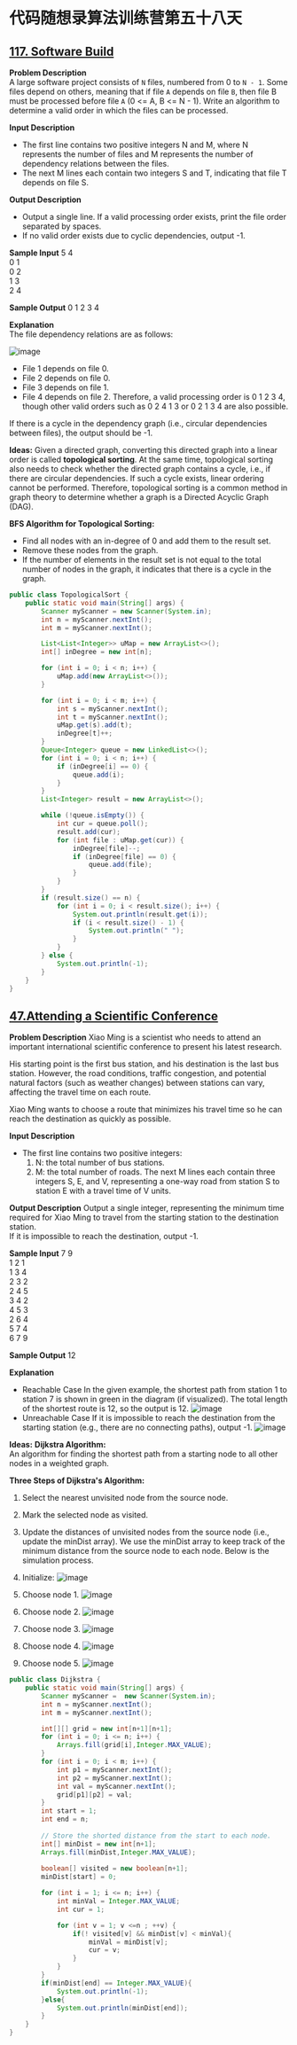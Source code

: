 # 代码随想录算法训练营第五十八天
## [117. Software Build](https://kamacoder.com/problempage.php?pid=1191)

**Problem Description** <br>
A large software project consists of `N` files, numbered from 0 to `N - 1`. Some files depend on others, meaning that if file `A` depends on file `B`, then file B must be processed before file `A` (0 <= A, B <= N - 1). Write an algorithm to determine a valid order in which the files can be processed.

**Input Description**
* The first line contains two positive integers N and M, where N represents the number of files and M represents the number of dependency relations between the files.
* The next M lines each contain two integers S and T, indicating that file T depends on file S.

**Output Description**
* Output a single line. If a valid processing order exists, print the file order separated by spaces.
* If no valid order exists due to cyclic dependencies, output -1.

**Sample Input**
5 4 <br>
0 1 <br>
0 2 <br>
1 3 <br>
2 4

**Sample Output**
0 1 2 3 4

**Explanation** <br>
The file dependency relations are as follows:

![image](https://github.com/user-attachments/assets/0caede29-a7b1-4ecd-b305-3e7fccb5fb64)

* File 1 depends on file 0.
* File 2 depends on file 0.
* File 3 depends on file 1.
* File 4 depends on file 2.
  Therefore, a valid processing order is 0 1 2 3 4, though other valid orders such as 0 2 4 1 3 or 0 2 1 3 4 are also possible.

If there is a cycle in the dependency graph (i.e., circular dependencies between files), the output should be -1.

**Ideas:**
Given a directed graph, converting this directed graph into a linear order is called **topological sorting**. At the same time, topological sorting also needs to check whether the directed graph contains a cycle, i.e., if there are circular dependencies. If such a cycle exists, linear ordering cannot be performed. Therefore, topological sorting is a common method in graph theory to determine whether a graph is a Directed Acyclic Graph (DAG).

**BFS Algorithm for Topological Sorting:**
* Find all nodes with an in-degree of 0 and add them to the result set.
* Remove these nodes from the graph.
* If the number of elements in the result set is not equal to the total number of nodes in the graph, it indicates that there is a cycle in the graph.

```Java
public class TopologicalSort {
    public static void main(String[] args) {
        Scanner myScanner = new Scanner(System.in);
        int n = myScanner.nextInt();
        int m = myScanner.nextInt();

        List<List<Integer>> uMap = new ArrayList<>();
        int[] inDegree = new int[n];

        for (int i = 0; i < n; i++) {
            uMap.add(new ArrayList<>());
        }

        for (int i = 0; i < m; i++) {
            int s = myScanner.nextInt();
            int t = myScanner.nextInt();
            uMap.get(s).add(t);
            inDegree[t]++;
        }
        Queue<Integer> queue = new LinkedList<>();
        for (int i = 0; i < n; i++) {
            if (inDegree[i] == 0) {
                queue.add(i);
            }
        }
        List<Integer> result = new ArrayList<>();

        while (!queue.isEmpty()) {
            int cur = queue.poll();
            result.add(cur);
            for (int file : uMap.get(cur)) {
                inDegree[file]--;
                if (inDegree[file] == 0) {
                    queue.add(file);
                }
            }
        }
        if (result.size() == n) {
            for (int i = 0; i < result.size(); i++) {
                System.out.println(result.get(i));
                if (i < result.size() - 1) {
                    System.out.println(" ");
                }
            }
        } else {
            System.out.println(-1);
        }
    }
}
```

## [47.Attending a Scientific Conference](https://kamacoder.com/problempage.php?pid=1047)
**Problem Description**
Xiao Ming is a scientist who needs to attend an important international scientific conference to present his latest research.

His starting point is the first bus station, and his destination is the last bus station. However, the road conditions, traffic congestion, and potential natural factors (such as weather changes) between stations can vary, affecting the travel time on each route.

Xiao Ming wants to choose a route that minimizes his travel time so he can reach the destination as quickly as possible.

**Input Description**
* The first line contains two positive integers:
    1. N: the total number of bus stations.
    2. M: the total number of roads.
       The next M lines each contain three integers S, E, and V, representing a one-way road from station S to station E with a travel time of V units.

**Output Description**
Output a single integer, representing the minimum time required for Xiao Ming to travel from the starting station to the destination station. <br>
If it is impossible to reach the destination, output -1.

**Sample Input**
7 9 <br>
1 2 1<br>
1 3 4<br>
2 3 2<br>
2 4 5<br>
3 4 2<br>
4 5 3<br>
2 6 4<br>
5 7 4<br>
6 7 9

**Sample Output** 12

**Explanation**
* Reachable Case
  In the given example, the shortest path from station 1 to station 7 is shown in green in the diagram (if visualized). The total length of the shortest route is 12, so the output is 12.
  ![image](https://github.com/user-attachments/assets/f9bd7c97-e1ab-44b3-b2c8-2bdf4ade893c)
* Unreachable Case
  If it is impossible to reach the destination from the starting station (e.g., there are no connecting paths), output -1.
  ![image](https://github.com/user-attachments/assets/5d91a4c9-1dd9-4b1e-82d3-ca9e031dffe4)

**Ideas:**
**Dijkstra Algorithm:** <br>
An algorithm for finding the shortest path from a starting node to all other nodes in a weighted graph.

**Three Steps of Dijkstra's Algorithm:**
1. Select the nearest unvisited node from the source node.
2. Mark the selected node as visited.
3. Update the distances of unvisited nodes from the source node (i.e., update the minDist array).
We use the minDist array to keep track of the minimum distance from the source node to each node. Below is the simulation process.


1. Initialize:
   ![image](https://github.com/user-attachments/assets/4dae0043-e7e3-46bd-97d8-9ccffae2ff21)

2. Choose node 1.
   ![image](https://github.com/user-attachments/assets/69349a8f-02eb-42f6-a5ad-3100541d4112)

3. Choose node 2.
   ![image](https://github.com/user-attachments/assets/296e594b-7cd3-43fb-af21-f514f585beb3)

4. Choose node 3.
   ![image](https://github.com/user-attachments/assets/5ea9a742-03df-4312-bbc7-82ffae216451)

5. Choose node 4.
   ![image](https://github.com/user-attachments/assets/a1d2c5c9-a530-4691-b108-88e36d1f9b08)

6. Choose node 5.
   ![image](https://github.com/user-attachments/assets/de09b5c3-cdd8-441e-8c5d-cbe5bc9144ca)

```Java
public class Dijkstra {
    public static void main(String[] args) {
        Scanner myScanner =  new Scanner(System.in);
        int n = myScanner.nextInt();
        int m = myScanner.nextInt();

        int[][] grid = new int[n+1][n+1];
        for (int i = 0; i <= n; i++) {
            Arrays.fill(grid[i],Integer.MAX_VALUE);
        }
        for (int i = 0; i < m; i++) {
            int p1 = myScanner.nextInt();
            int p2 = myScanner.nextInt();
            int val = myScanner.nextInt();
            grid[p1][p2] = val;
        }
        int start = 1;
        int end = n;
        
        // Store the shorted distance from the start to each node.
        int[] minDist = new int[n+1];
        Arrays.fill(minDist,Integer.MAX_VALUE);
        
        boolean[] visited = new boolean[n+1];
        minDist[start] = 0;

        for (int i = 1; i <= n; i++) {
            int minVal = Integer.MAX_VALUE;
            int cur = 1;

            for (int v = 1; v <=n ; ++v) {
                if(! visited[v] && minDist[v] < minVal){
                    minVal = minDist[v];
                    cur = v;
                }
            }
        }
        if(minDist[end] == Integer.MAX_VALUE){
            System.out.println(-1);
        }else{
            System.out.println(minDist[end]);
        }
    }
}
```












   
